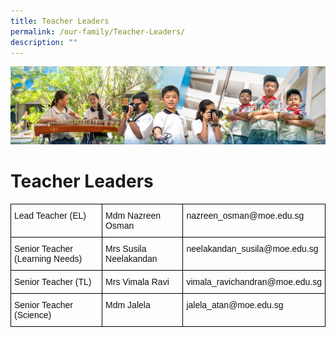 ```yaml
---
title: Teacher Leaders
permalink: /our-family/Teacher-Leaders/
description: ""
---
```

![](/images/AboutUs.jpg)

Teacher Leaders
===============

<style type="text/css">
.tg  {border-collapse:collapse;border-spacing:0;}
.tg td{border-color:black;border-style:solid;border-width:1px;font-family:Arial, sans-serif;font-size:14px;
  overflow:hidden;padding:10px 5px;word-break:normal;}
.tg th{border-color:black;border-style:solid;border-width:1px;font-family:Arial, sans-serif;font-size:14px;
  font-weight:normal;overflow:hidden;padding:10px 5px;word-break:normal;}
.tg .tg-kk00{color:#121212;text-align:left;vertical-align:top}
</style>
<table class="tg">
<thead>
  <tr>
    <th class="tg-kk00"><span style="font-weight:normal;color:#121212">Lead Teacher (EL)</span></th>
    <th class="tg-kk00"><span style="font-weight:normal;color:#121212">Mdm Nazreen Osman</span></th>
    <th class="tg-kk00"><span style="font-weight:normal;color:#121212">nazreen_osman@moe.edu.sg</span> </th>
  </tr>
</thead>
<tbody>
  <tr>
    <td class="tg-kk00"><span style="font-weight:normal;color:#121212">Senior Teacher (Learning Needs)</span></td>
    <td class="tg-kk00"><span style="font-weight:normal;color:#121212">Mrs Susila Neelakandan</span></td>
    <td class="tg-kk00"><span style="font-weight:normal;color:#121212">neelakandan_susila@moe.edu.sg</span> </td>
  </tr>
  <tr>
    <td class="tg-kk00"><span style="font-weight:normal;color:#121212">Senior Teacher (TL)</span></td>
    <td class="tg-kk00"><span style="font-weight:normal;color:#121212">Mrs Vimala Ravi</span></td>
    <td class="tg-kk00"><span style="font-weight:normal;color:#121212">vimala_ravichandran@moe.edu.sg</span> </td>
  </tr>
  <tr>
    <td class="tg-kk00"><span style="font-weight:normal;color:#121212">Senior Teacher (Science)</span></td>
    <td class="tg-kk00"><span style="font-weight:normal;color:#121212">Mdm Jalela</span></td>
    <td class="tg-kk00"><span style="font-weight:normal;color:#121212">jalela_atan@moe.edu.sg</span> </td>
  </tr>
</tbody>
</table>